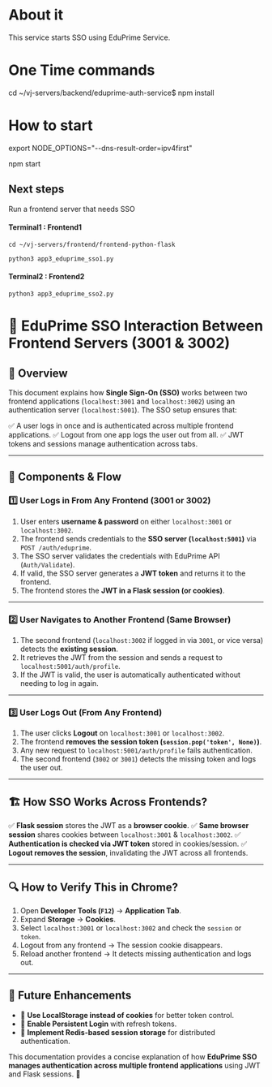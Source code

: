 # About it
This service starts SSO using EduPrime Service. 

# One Time commands
cd ~/vj-servers/backend/eduprime-auth-service$
npm install

# How to start

export NODE_OPTIONS="--dns-result-order=ipv4first"

npm start

## Next steps

Run a frontend server that needs SSO

#### Terminal1 : Frontend1
```
cd ~/vj-servers/frontend/frontend-python-flask

python3 app3_eduprime_sso1.py
```
#### Terminal2 : Frontend2
```
python3 app3_eduprime_sso2.py
```

# 🚀 EduPrime SSO Interaction Between Frontend Servers (3001 & 3002)

## 📌 Overview
This document explains how **Single Sign-On (SSO)** works between two frontend applications (`localhost:3001` and `localhost:3002`) using an authentication server (`localhost:5001`). The SSO setup ensures that:

✅ A user logs in once and is authenticated across multiple frontend applications.
✅ Logout from one app logs the user out from all.
✅ JWT tokens and sessions manage authentication across tabs.

---

## 🔗 **Components & Flow**
### **1️⃣ User Logs in From Any Frontend (3001 or 3002)**
1. User enters **username & password** on either `localhost:3001` or `localhost:3002`.
2. The frontend sends credentials to the **SSO server (`localhost:5001`)** via `POST /auth/eduprime`.
3. The SSO server validates the credentials with EduPrime API (`Auth/Validate`).
4. If valid, the SSO server generates a **JWT token** and returns it to the frontend.
5. The frontend stores the **JWT in a Flask session (or cookies)**.

---

### **2️⃣ User Navigates to Another Frontend (Same Browser)**
1. The second frontend (`localhost:3002` if logged in via `3001`, or vice versa) detects the **existing session**.
2. It retrieves the JWT from the session and sends a request to `localhost:5001/auth/profile`.
3. If the JWT is valid, the user is automatically authenticated without needing to log in again.

---

### **3️⃣ User Logs Out (From Any Frontend)**
1. The user clicks **Logout** on `localhost:3001` or `localhost:3002`.
2. The frontend **removes the session token (`session.pop('token', None)`)**.
3. Any new request to `localhost:5001/auth/profile` fails authentication.
4. The second frontend (`3002` or `3001`) detects the missing token and logs the user out.

---

## 🏗 **How SSO Works Across Frontends?**
✅ **Flask session** stores the JWT as a **browser cookie**.
✅ **Same browser session** shares cookies between `localhost:3001` & `localhost:3002`.
✅ **Authentication is checked via JWT token** stored in cookies/session.
✅ **Logout removes the session**, invalidating the JWT across all frontends.

---

## 🔍 **How to Verify This in Chrome?**
1. Open **Developer Tools (`F12`)** → **Application Tab**.
2. Expand **Storage** → **Cookies**.
3. Select `localhost:3001` or `localhost:3002` and check the `session` or `token`.
4. Logout from any frontend → The session cookie disappears.
5. Reload another frontend → It detects missing authentication and logs out.

---

## 🚀 **Future Enhancements**
- 🔹 **Use LocalStorage instead of cookies** for better token control.
- 🔹 **Enable Persistent Login** with refresh tokens.
- 🔹 **Implement Redis-based session storage** for distributed authentication.

This documentation provides a concise explanation of how **EduPrime SSO manages authentication across multiple frontend applications** using JWT and Flask sessions. 🎯


